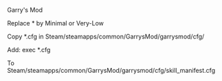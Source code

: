 Garry's Mod

Replace * by Minimal or Very-Low

Copy *.cfg in Steam/steamapps/common/GarrysMod/garrysmod/cfg/

Add: exec *.cfg

To Steam/steamapps/common/GarrysMod/garrysmod/cfg/skill_manifest.cfg
